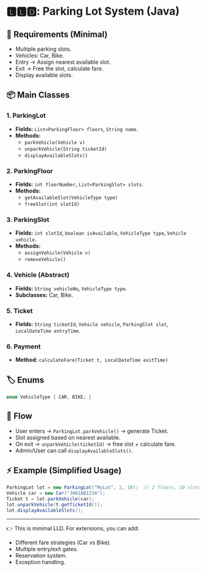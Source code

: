 # 🅻🅻🅳: Parking Lot System (Java)

## 🎯 Requirements (Minimal)
- Multiple parking slots.
- Vehicles: Car, Bike.
- Entry → Assign nearest available slot.
- Exit → Free the slot, calculate fare.
- Display available slots.

## 📦 Main Classes

### 1. ParkingLot
- **Fields:** `List<ParkingFloor> floors`, `String name`.
- **Methods:**
    - `parkVehicle(Vehicle v)`
    - `unparkVehicle(String ticketId)`
    - `displayAvailableSlots()`

### 2. ParkingFloor
- **Fields:** `int floorNumber`, `List<ParkingSlot> slots`.
- **Methods:**
    - `getAvailableSlot(VehicleType type)`
    - `freeSlot(int slotId)`

### 3. ParkingSlot
- **Fields:** `int slotId`, `boolean isAvailable`, `VehicleType type`, `Vehicle vehicle`.
- **Methods:**
    - `assignVehicle(Vehicle v)`
    - `removeVehicle()`

### 4. Vehicle (Abstract)
- **Fields:** `String vehicleNo`, `VehicleType type`.
- **Subclasses:** Car, Bike.

### 5. Ticket
- **Fields:** `String ticketId`, `Vehicle vehicle`, `ParkingSlot slot`, `LocalDateTime entryTime`.

### 6. Payment
- **Method:** `calculateFare(Ticket t, LocalDateTime exitTime)`

## 🏷️ Enums
```java
enum VehicleType { CAR, BIKE; }
```

## 🔑 Flow
- User enters → `ParkingLot.parkVehicle()` → generate Ticket.
- Slot assigned based on nearest available.
- On exit → `unparkVehicle(ticketId)` → free slot + calculate fare.
- Admin/User can call `displayAvailableSlots()`.

## ⚡ Example (Simplified Usage)
```java
ParkingLot lot = new ParkingLot("MyLot", 2, 10);  // 2 floors, 10 slots each
Vehicle car = new Car("JH01AB1234");
Ticket t = lot.parkVehicle(car);
lot.unparkVehicle(t.getTicketId());
lot.displayAvailableSlots();
```

---

👉 This is minimal LLD. For extensions, you can add:
- Different fare strategies (Car vs Bike).
- Multiple entry/exit gates.
- Reservation system.
- Exception handling.
